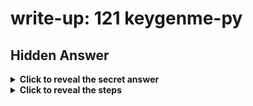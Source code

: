 # write-up: 121 keygenme-py

## Hidden Answer

<details>
  <summary><strong>Click to reveal the secret answer</strong></summary>

`picoCTF{1n_7h3_|<3y_of_f911a486}`

</details>

<details>
<summary><strong>Click to reveal the steps</strong></summary>

1. Examine the `keygenme-trial.py`
2. Notice that we have to find the second part of key (`key_part_dynamic1_trial`)
3. Notice that we have to check the `check_key()` function
4. Notice that the script using `hashlib.sha256().hexdigest()` to hash the key
5. the username_trial parameter is receive from `enter_license()` function which passing `bUsername_trial` that is `b"GOUGH"`
6. Write the code to decrypt then combine the three key parts and save as `.\decode_script.py`
7. Execute the `python .\decode_script.py`
8. Get the flag!

</details>
